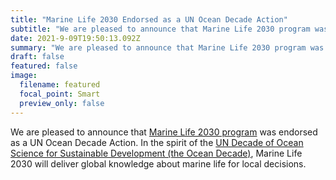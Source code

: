 ```yaml
---
title: "Marine Life 2030 Endorsed as a UN Ocean Decade Action"
subtitle: "We are pleased to announce that Marine Life 2030 program was endorsed as a UN Ocean Decade Action.."
date: 2021-9-09T19:50:13.092Z
summary: "We are pleased to announce that Marine Life 2030 program was endorsed as a UN Ocean Decade Action.."
draft: false
featured: false
image:
  filename: featured
  focal_point: Smart
  preview_only: false
---
```

We are pleased to announce that [Marine Life 2030 program](https://marinebon.org/assets/Marine_Life_2030_UN_Ocean_Decade_request_for_endorsement_20210115.pdf) was endorsed as a UN Ocean Decade Action. In the spirit of the [UN Decade of Ocean Science for Sustainable Development (the Ocean Decade)](https://www.oceandecade.org/), Marine Life 2030 will deliver global knowledge about marine life for local decisions.
